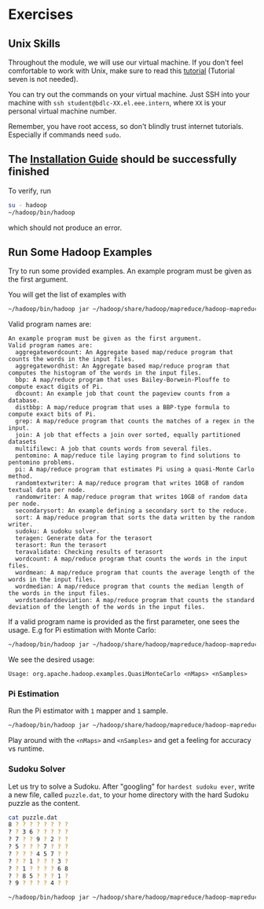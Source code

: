 # Exercises

## Unix Skills

Throughout the module, we will use our virtual machine. If you don't feel comfortable to work with Unix, make sure to read this [tutorial](http://www.ee.surrey.ac.uk/Teaching/Unix/index.html) (Tutorial seven is not needed).

You can try out the commands on your virtual machine. Just SSH into your machine with `ssh student@bdlc-XX.el.eee.intern`, where `XX` is your personal virtual machine number.

Remember, you have root access, so don't blindly trust internet tutorials. Especially if commands need `sudo`.

## The [Installation Guide](install_hadoop.md) should be successfully finished

To verify, run

```bash
su - hadoop
~/hadoop/bin/hadoop
```

which should not produce an error.

## Run Some Hadoop Examples

Try to run some provided examples. An example program must be given as the first argument.

You will get the list of examples with

```bash
~/hadoop/bin/hadoop jar ~/hadoop/share/hadoop/mapreduce/hadoop-mapreduce-examples-3.3.4.jar
```

Valid program names are:

```
An example program must be given as the first argument.
Valid program names are:
  aggregatewordcount: An Aggregate based map/reduce program that counts the words in the input files.
  aggregatewordhist: An Aggregate based map/reduce program that computes the histogram of the words in the input files.
  bbp: A map/reduce program that uses Bailey-Borwein-Plouffe to compute exact digits of Pi.
  dbcount: An example job that count the pageview counts from a database.
  distbbp: A map/reduce program that uses a BBP-type formula to compute exact bits of Pi.
  grep: A map/reduce program that counts the matches of a regex in the input.
  join: A job that effects a join over sorted, equally partitioned datasets
  multifilewc: A job that counts words from several files.
  pentomino: A map/reduce tile laying program to find solutions to pentomino problems.
  pi: A map/reduce program that estimates Pi using a quasi-Monte Carlo method.
  randomtextwriter: A map/reduce program that writes 10GB of random textual data per node.
  randomwriter: A map/reduce program that writes 10GB of random data per node.
  secondarysort: An example defining a secondary sort to the reduce.
  sort: A map/reduce program that sorts the data written by the random writer.
  sudoku: A sudoku solver.
  teragen: Generate data for the terasort
  terasort: Run the terasort
  teravalidate: Checking results of terasort
  wordcount: A map/reduce program that counts the words in the input files.
  wordmean: A map/reduce program that counts the average length of the words in the input files.
  wordmedian: A map/reduce program that counts the median length of the words in the input files.
  wordstandarddeviation: A map/reduce program that counts the standard deviation of the length of the words in the input files.
```

If a valid program name is provided as the first parameter, one sees the usage. E.g for Pi estimation with Monte Carlo:

```bash
~/hadoop/bin/hadoop jar ~/hadoop/share/hadoop/mapreduce/hadoop-mapreduce-examples-3.3.4.jar pi
```

We see the desired usage:

```text
Usage: org.apache.hadoop.examples.QuasiMonteCarlo <nMaps> <nSamples>
```

### Pi Estimation

Run the Pi estimator with `1` mapper and `1` sample.

```bash
~/hadoop/bin/hadoop jar ~/hadoop/share/hadoop/mapreduce/hadoop-mapreduce-examples-3.3.4.jar pi 1 1
```

Play around with the `<nMaps>` and `<nSamples>` and get a feeling for accuracy vs runtime.

### Sudoku Solver

Let us try to solve a Sudoku. After "googling" for `hardest sudoku ever`, write a new file, called `puzzle.dat`, to your home directory with the hard Sudoku puzzle as the content.

```bash
cat puzzle.dat
8 ? ? ? ? ? ? ? ?
? ? 3 6 ? ? ? ? ?
? 7 ? ? 9 ? 2 ? ?
? 5 ? ? ? 7 ? ? ?
? ? ? ? 4 5 7 ? ?
? ? ? 1 ? ? ? 3 ?
? ? 1 ? ? ? ? 6 8
? ? 8 5 ? ? ? 1 ?
? 9 ? ? ? ? 4 ? ?
```

```bash
~/hadoop/bin/hadoop jar ~/hadoop/share/hadoop/mapreduce/hadoop-mapreduce-examples-3.3.4.jar sudoku ~/puzzle.dat
```
